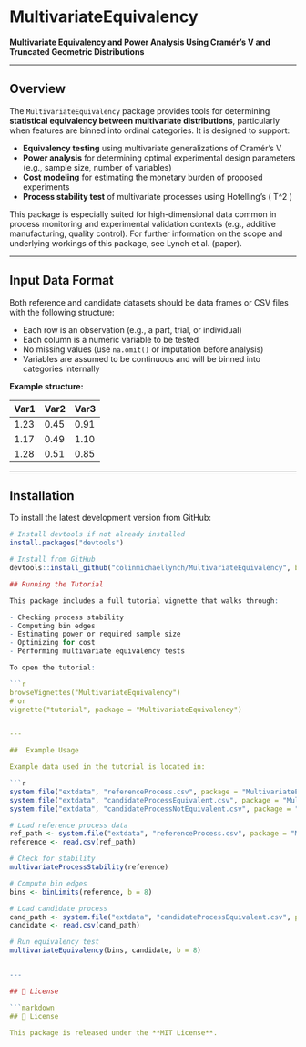 # MultivariateEquivalency

**Multivariate Equivalency and Power Analysis Using Cramér’s V and Truncated Geometric Distributions**

---

## Overview

The `MultivariateEquivalency` package provides tools for determining **statistical equivalency between multivariate distributions**, particularly when features are binned into ordinal categories. It is designed to support:

- **Equivalency testing** using multivariate generalizations of Cramér’s V  
- **Power analysis** for determining optimal experimental design parameters (e.g., sample size, number of variables)  
- **Cost modeling** for estimating the monetary burden of proposed experiments  
- **Process stability test** of multivariate processes using Hotelling’s \( T^2 \)

This package is especially suited for high-dimensional data common in process monitoring and experimental validation contexts (e.g., additive manufacturing, quality control). For further information on the scope and underlying workings of this package, see Lynch et al. (paper). 

---

## Input Data Format

Both reference and candidate datasets should be data frames or CSV files with the following structure:

- Each row is an observation (e.g., a part, trial, or individual)  
- Each column is a numeric variable to be tested  
- No missing values (use `na.omit()` or imputation before analysis)  
- Variables are assumed to be continuous and will be binned into categories internally  

**Example structure:**

| Var1 | Var2 | Var3 |
|------|------|------|
| 1.23 | 0.45 | 0.91 |
| 1.17 | 0.49 | 1.10 |
| 1.28 | 0.51 | 0.85 |

---

## Installation

To install the latest development version from GitHub:

```r
# Install devtools if not already installed
install.packages("devtools")

# Install from GitHub
devtools::install_github("colinmichaellynch/MultivariateEquivalency", build_vignettes = TRUE)

## Running the Tutorial

This package includes a full tutorial vignette that walks through:

- Checking process stability  
- Computing bin edges  
- Estimating power or required sample size  
- Optimizing for cost  
- Performing multivariate equivalency tests

To open the tutorial:

```r
browseVignettes("MultivariateEquivalency")
# or
vignette("tutorial", package = "MultivariateEquivalency")


---

##  Example Usage

Example data used in the tutorial is located in:

```r
system.file("extdata", "referenceProcess.csv", package = "MultivariateEquivalency")
system.file("extdata", "candidateProcessEquivalent.csv", package = "MultivariateEquivalency")
system.file("extdata", "candidateProcessNotEquivalent.csv", package = "MultivariateEquivalency")

```

```r
# Load reference process data
ref_path <- system.file("extdata", "referenceProcess.csv", package = "MultivariateEquivalency")
reference <- read.csv(ref_path)

# Check for stability
multivariateProcessStability(reference)

# Compute bin edges
bins <- binLimits(reference, b = 8)

# Load candidate process
cand_path <- system.file("extdata", "candidateProcessEquivalent.csv", package = "MultivariateEquivalency")
candidate <- read.csv(cand_path)

# Run equivalency test
multivariateEquivalency(bins, candidate, b = 8)


---

## 📄 License

```markdown
## 📄 License

This package is released under the **MIT License**.
